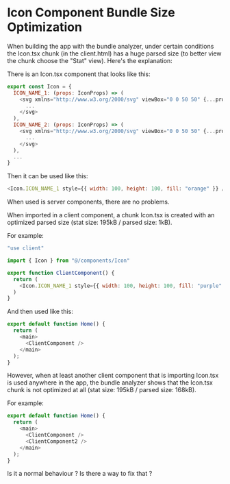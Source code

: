 # Icon Component Bundle Size Optimization

When building the app with the bundle analyzer, under certain conditions the Icon.tsx chunk (in the client.html) has a huge parsed size (to better view the chunk choose the "Stat" view).
Here's the explanation:

There is an Icon.tsx component that looks like this:
```javascript
export const Icon = {
  ICON_NAME_1: (props: IconProps) => (
    <svg xmlns="http://www.w3.org/2000/svg" viewBox="0 0 50 50" {...props}>
      ...
    </svg>
  ),
  ICON_NAME_2: (props: IconProps) => (
    <svg xmlns="http://www.w3.org/2000/svg" viewBox="0 0 50 50" {...props}>
      ...
    </svg>
  ),
  ...
}
```

Then it can be used like this:
```javascript
<Icon.ICON_NAME_1 style={{ width: 100, height: 100, fill: "orange" }} />
```

When used is server components, there are no problems.

When imported in a client component, a chunk Icon.tsx is created with an optimized parsed size (stat size: 195kB / parsed size: 1kB).

For example:
```javascript
"use client"

import { Icon } from "@/components/Icon"

export function ClientComponent() {
  return (
    <Icon.ICON_NAME_1 style={{ width: 100, height: 100, fill: "purple" }} />
  )
}
```

And then used like this:
```javascript
export default function Home() {
  return (
    <main>
      <ClientComponent />
    </main>
  );
}
```

However, when at least another client component that is importing Icon.tsx is used anywhere in the app, the bundle analyzer shows that the Icon.tsx chunk is not optimized at all (stat size: 195kB / parsed size: 168kB).

For example:
```javascript
export default function Home() {
  return (
    <main>
      <ClientComponent />
      <ClientComponent2 />
    </main>
  );
}
```

Is it a normal behaviour ? Is there a way to fix that ?
